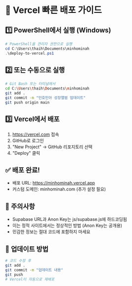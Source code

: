# 🚀 Vercel 빠른 배포 가이드

## 1️⃣ PowerShell에서 실행 (Windows)
```powershell
# PowerShell을 관리자 권한으로 실행
cd C:\Users\thaih\Documents\minhominah
.\deploy-to-vercel.ps1
```

## 2️⃣ 또는 수동으로 실행
```bash
# Git Bash 또는 터미널에서
cd C:\Users\thaih\Documents\minhominah
git add .
git commit -m "민호민아 성장앨범 업데이트"
git push origin main
```

## 3️⃣ Vercel에서 배포
1. https://vercel.com 접속
2. GitHub로 로그인
3. "New Project" → GitHub 리포지토리 선택
4. "Deploy" 클릭

## ✅ 배포 완료!
- 배포 URL: https://minhominah.vercel.app
- 커스텀 도메인: minhominah.com (추가 설정 필요)

## 📝 주의사항
- Supabase URL과 Anon Key는 js/supabase.js에 하드코딩됨
- 이는 정적 사이트에서는 정상적인 방법 (Anon Key는 공개용)
- 민감한 정보는 절대 코드에 포함하지 마세요

## 🔄 업데이트 방법
```bash
# 코드 수정 후
git add .
git commit -m "업데이트 내용"
git push
# Vercel이 자동으로 재배포
```
